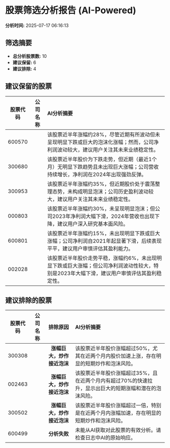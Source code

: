 # 股票筛选分析报告 (AI-Powered)

**分析时间:** 2025-07-17 06:16:13

## 筛选摘要

- **总分析股票数:** 10
- **建议保留:** 6
- **建议排除:** 4

## 建议保留的股票

| 股票代码 | 公司名称 | AI分析摘要 |
|:---:|:---:|:---|
| 600570 |  | 该股票近半年涨幅约28%，尽管近期有所波动但未呈现明显下跌或巨大的泡沫化涨幅；然而，公司净利润波动较大，建议用户关注其未来业绩稳定性。 |
| 300680 |  | 该股票近半年股价为下跌走势，但近期（最近1个月）无明显下跌趋势且未出现巨大涨幅；公司营收持续增长，净利润在2024年出现强劲反弹。 |
| 300953 |  | 该股票近半年涨幅约35%，但近期股价处于震荡整理态势，未构成明显泡沫；公司历史盈利波动较大，建议用户关注其未来业绩稳定性。 |
| 000803 |  | 该股票近半年涨幅约30%，未呈现明显泡沫；但公司2023年净利润大幅下滑，2024年营收也出现下降，建议用户深入研究基本面风险。 |
| 600801 |  | 该股票近半年涨幅约15%，未出现明显下跌或巨大涨幅；公司净利润自2021年起显著下滑，后续表现平平，建议用户审慎评估其盈利能力。 |
| 002028 |  | 该股票近半年股价走势平稳，涨幅约6%，未出现明显下跌或巨大涨幅；但公司净利润波动性较大，特别是2023年大幅下滑，建议用户审慎评估其盈利稳定性。 |

## 建议排除的股票

| 股票代码 | 公司名称 | 排除原因 | AI分析摘要 |
|:---:|:---:|:---:|:---|
| 300308 |  | **涨幅巨大，炒作接近泡沫** | 该股票近半年股价涨幅超过50%，尤其在近两个月内股价加速上涨，存在明显的短期炒作和泡沫风险。 |
| 002463 |  | **涨幅巨大，炒作接近泡沫** | 该股票近半年股价涨幅超过35%，且在近两个月内有超过70%的快速拉升，显示出巨大的短期涨幅和潜在的泡沫风险。 |
| 300502 |  | **涨幅巨大，炒作接近泡沫** | 该股票近半年股价涨幅超过一倍，特别是在近两个月内涨幅加速，存在明显的短期炒作和泡沫风险。 |
| 600499 |  | **分析失败** | 未能从AI获取对此股票的有效分析。请检查日志中AI的原始响应。 |
